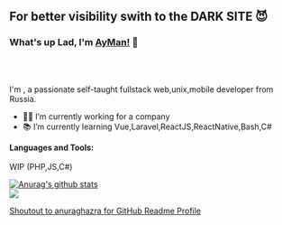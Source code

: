 ## For better visibility swith to the DARK SITE 😈
### What's up Lad, I'm [AyMan!](https://github.com/idevmans) 👋

<br />
<br />

I'm , a passionate self-taught fullstack web,unix,mobile developer from Russia.

- 👨‍💻 I’m currently working for a company 
- 📚 I’m currently learning Vue,Laravel,ReactJS,ReactNative,Bash,C#

**Languages and Tools:**  
<br>
WIP (PHP,JS,C#)

<a href="https://github.com/anuraghazra/github-readme-stats">
  <img align="center" src="https://github-readme-stats.anuraghazra1.vercel.app/api?username=idevmans&show_icons=true&include_all_commits=true&theme=material-palenight" alt="Anurag's github stats" />
</a>
<br>
<a href="https://github.com/anuraghazra/github-readme-stats">
  <!-- Change the `github-readme-stats.anuraghazra1.vercel.app` to `github-readme-stats.vercel.app`  -->
  <img align="center" src="https://github-readme-stats.vercel.app/api/top-langs/?username=idevmans&layout=compact&theme=material-palenight" />
</a>

[Shoutout to anuraghazra for GitHub Readme Profile](https://github.com/anuraghazra)
